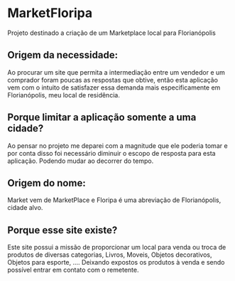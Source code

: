 # MarketFloripa
Projeto destinado a criação de um Marketplace local para Florianópolis 

## Origem da necessidade: 
Ao procurar um site que permita a intermediação entre um vendedor e um comprador foram poucas as respostas que obtive, então esta aplicação vem com o intuito de satisfazer essa demanda mais especificamente em Florianópolis, meu local de residência.

## Porque limitar a aplicação somente a uma cidade?
Ao pensar no projeto me deparei com a magnitude que ele poderia tomar e por conta disso foi necessário diminuir o escopo de resposta para esta aplicação. Podendo mudar ao decorrer do tempo.

## Origem do nome:
Market vem de MarketPlace e Floripa é uma abreviação de Florianópolis, cidade alvo.

## Porque esse site existe?
Este site possui a missão de proporcionar um local para venda ou troca de produtos de diversas categorias, Livros, Moveis, Objetos decorativos, Objetos para esporte, .... Deixando expostos os produtos à venda e sendo possível entrar em contato com o remetente.
